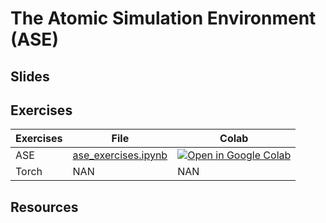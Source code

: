 # The Atomic Simulation Environment (ASE)

## Slides

## Exercises

| Exercises | File | Colab |
| --------  | ---- | ------ |
| ASE | [ase_exercises.ipynb](https://github.com/Mads-PeterVC/imlms/blob/main/lessons/lesson_1/oop_exercises.ipynb) | [ ![Open in Google Colab] ](https://colab.research.google.com/github/Mads-PeterVC/imlms/blob/main/lessons/lesson_2/ase_exercises.ipynb#) |
| Torch | NAN | NAN | 

[Open in Google Colab]: https://colab.research.google.com/assets/colab-badge.svg

## Resources